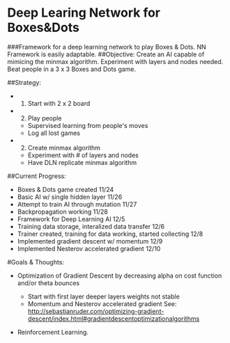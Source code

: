 # Deep Learing Network for Boxes&Dots 
###Framework for a deep learning network to play Boxes &amp; Dots. NN Framework is easily adaptable.
##Objective: Create an AI capable of mimicing the minmax algorithm. Experiment with layers and nodes needed. Beat people in a 3 x 3 Boxes and Dots game.

##Strategy: 
- 1) Start with 2 x 2 board
- 2) Play people 
    - Supervised learning from people's moves
    - Log all lost games
- 2) Create minmax algorithm
    - Experiment with # of layers and nodes 
    - Have DLN replicate minmax algorithm
      

##Current Progress:
- Boxes & Dots game created                                                 11/24
- Basic AI w/ single hidden layer                                           11/26
- Attempt to train AI through mutation                                      11/27
- Backpropagation working                                                   11/28
- Framework for Deep Learning AI                                            12/5
- Training data storage, interalized data transfer                          12/6
- Trainer created, training for data working, started collecting            12/8
- Implemented gradient descent w/ momentum 				    12/9
- Implemented Nesterov accelerated gradient                                 12/10


#Goals & Thoughts:
- Optimization of Gradient Descent by decreasing alpha on cost function and/or theta bounces
	- Start with first layer deeper layers weights not stable 
	- Momentum and Nesterov accelerated gradient
		See: http://sebastianruder.com/optimizing-gradient-descent/index.html#gradientdescentoptimizationalgorithms
	
- Reinforcement Learning. 
